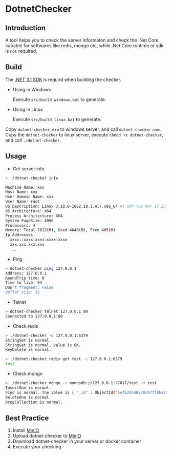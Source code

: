 # DotnetChecker

## Introduction
A tool helps you to check the server informaton and check the .Net Core capable for softwares like redis, mongo etc, while .Net Core runtime or sdk is `not` required.

## Build

The [.NET 3.1 SDK](https://dotnet.microsoft.com/download) is requird when building the checker.
  
- Using in Windows

  Execute `src/build_windows.bat` to generate.

- Using in Linux

  Execute `src/build_linux.bat` to generate.

Copy `dotnet-checker.exe` to windows server, and call `dotnet-checker.exe`. Copy the `dotnet-checker` to linux server, execute `chmod +x dotnet-checker`, and call `./dotnet-checker`.
  
## Usage
  
- Get server info

```bash
> ./dotnet-checker info

Machine Name: xxx
Host Name: xxx
User Domain Name: xxx
User Name: root
OS Description: Linux 3.10.0-1062.18.1.el7.x86_64 #1 SMP Tue Mar 17 23:49:17 UTC 2020
OS Architecture: X64
Process Architecture: X64
System PageSize: 4096
Processors: 4
Memory: Total 7812(M), Used 4040(M), Free 405(M)
Ip Addresses:
  xxxx::xxxx:xxxx:xxxx:xxxx
  xxx.xxx.xxx.xxx
  ...
```

- Ping
```bash
> dotnet-checker ping 127.0.0.1
Address: 127.0.0.1
RoundTrip time: 0
Time to live: 64
Don't fragment: False
Buffer size: 32
```

- Telnet
```bash
> dotnet-checker telnet 127.0.0.1 80
Connected to 127.0.0.1:80
```

- Check redis

```bash
> ./dotnet-checker -c 127.0.0.1:6379
StringSet is normal.
StringGet is normal, value is OK.
KeyDelete is normal.

> ./dotnet-checker redis get test -c 127.0.0.1:6379
test
```

- Check mongo

```bash
> ./dotnet-checker mongo -c mongodb://127.0.0.1:27017/test -d test
InsertOne is normal.
Find is normal. The value is { "_id" : ObjectId("5efb2db48278cb7ff8ba2fa2"), "id" : "0ed4c50c-d9aa-44a5-8ec9-f8fa7b9b09fe", "name" : "dotnet-checker", "timestamp" : NumberLong(1593519540) }
DeleteOne is normal.
DropCollection is normal.
```
    
## Best Practice

1. Install [MinIO](https://min.io/)  
2. Upload dotnet-checker to [MinIO](https://min.io/)    
3. Download dotnet-checker in your server or docker container  
4. Execute your checking
